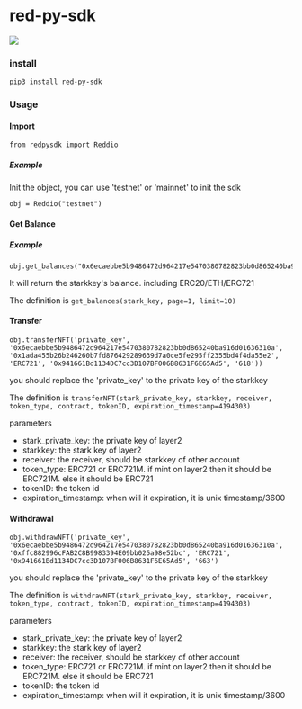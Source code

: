 # red-py-sdk

![](https://img.shields.io/pypi/pyversions/Django.svg)


### install

```
pip3 install red-py-sdk
```

### Usage

#### Import

```
from redpysdk import Reddio
```

##### Example
Init the object, you can use 'testnet' or 'mainnet' to init the sdk
```
obj = Reddio("testnet")
```

#### Get Balance

##### Example

```
obj.get_balances("0x6ecaebbe5b9486472d964217e5470380782823bb0d865240ba916d01636310a")
```

It will return the starkkey's balance. including ERC20/ETH/ERC721

The definition is `get_balances(stark_key, page=1, limit=10)`

#### Transfer
```obj.transferNFT('private_key', '0x6ecaebbe5b9486472d964217e5470380782823bb0d865240ba916d01636310a', '0x1ada455b26b246260b7fd876429289639d7a0ce5fe295ff2355bd4f4da55e2', 'ERC721', '0x941661Bd1134DC7cc3D107BF006B8631F6E65Ad5', '618'))```

you should replace the 'private_key' to the private key of the starkkey

The definition is ```transferNFT(stark_private_key, starkkey, receiver, token_type, contract, tokenID, expiration_timestamp=4194303)```

parameters
- stark_private_key: the private key of layer2
- starkkey: the stark key of layer2
- receiver: the receiver, should be starkkey of other account
- token_type: ERC721 or ERC721M. if mint on layer2 then it should be ERC721M. else it should be ERC721
- tokenID: the token id
- expiration_timestamp: when will it expiration, it is unix timestamp/3600


#### Withdrawal
```obj.withdrawNFT('private_key', '0x6ecaebbe5b9486472d964217e5470380782823bb0d865240ba916d01636310a', '0xffc882996cFAB2C8B9983394E09bb025a98e52bc', 'ERC721', '0x941661Bd1134DC7cc3D107BF006B8631F6E65Ad5', '663')```


you should replace the 'private_key' to the private key of the starkkey

The definition is  ```withdrawNFT(stark_private_key, starkkey, receiver, token_type, contract, tokenID, expiration_timestamp=4194303)```

parameters
- stark_private_key: the private key of layer2
- starkkey: the stark key of layer2
- receiver: the receiver, should be starkkey of other account
- token_type: ERC721 or ERC721M. if mint on layer2 then it should be ERC721M. else it should be ERC721
- tokenID: the token id
- expiration_timestamp: when will it expiration, it is unix timestamp/3600





